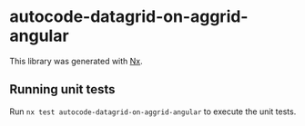 # autocode-datagrid-on-aggrid-angular

This library was generated with [Nx](https://nx.dev).

## Running unit tests

Run `nx test autocode-datagrid-on-aggrid-angular` to execute the unit tests.
